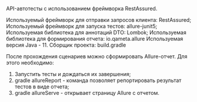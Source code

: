 API-автотесты с использованием фреймворка RestAssured.

Используемый фреймворк для отправки запросов клиента: RestAssured;
Используемый фреймворк для запуска тестов: allure-junit5;
Используемая библиотека для аннотаций DTO: Lombok;
Используемая библиотека для формирования отчета: io.qameta.allure
Используемая версия Java - 11.
Сборщик проекта: build.gradle

После прохождения сценариев можно сформировать Allure-отчет. Для этого необходимо:
1) Запустить тесты и дождаться их завершения;
2) gradle allureReport - команда позволяет репортировать результат тестов в виде отчета;
3) gradle allureServe - открывает страницу Allure с отчетом.